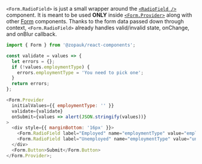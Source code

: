 `<Form.RadioField>` is just a small wrapper around the [`<RadioField />`](#/Components/Molecules/RadioField) component. It is meant to be used **ONLY** inside [`<Form.Provider>`](#/Organisms/Form/FormProvider) along with other [Form](#/Organisms/Form) components. Thanks to the form data passed down through context, `<Form.RadioField>` already handles valid/invalid state, onChange, and onBlur callback.

```js
import { Form } from '@zopauk/react-components';

const validate = values => {
  let errors = {};
  if (!values.employmentType) {
    errors.employmentType = 'You need to pick one';
  }
  return errors;
};

<Form.Provider
  initialValues={{ employmentType: '' }}
  validate={validate}
  onSubmit={values => alert(JSON.stringify(values))}
>
  <div style={{ marginBottom: '16px' }}>
    <Form.RadioField label="Employed" name="employmentType" value="employed" />
    <Form.RadioField label="Unemployed" name="employmentType" value="unemployed" />
  </div>
  <Form.Button>Submit</Form.Button>
</Form.Provider>;
```
